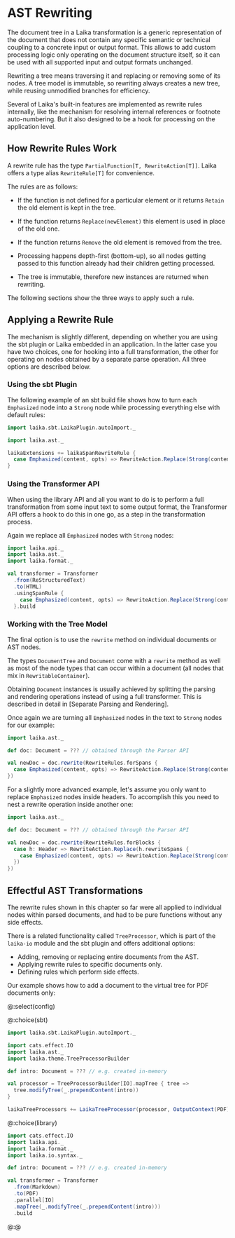 
AST Rewriting
=============

The document tree in a Laika transformation is a generic representation of the document 
that does not contain any specific semantic or technical coupling to a concrete input or output format. 
This allows to add custom processing logic only operating on the document structure itself, 
so it can be used with all supported input and output formats unchanged.

Rewriting a tree means traversing it and replacing or removing some of its nodes.
A tree model is immutable, so rewriting always creates a new tree, 
while reusing unmodified branches for efficiency.

Several of Laika's built-in features are implemented as rewrite rules internally,
like the mechanism for resolving internal references or footnote auto-numbering.
But it also designed to be a hook for processing on the application level.


How Rewrite Rules Work
----------------------

A rewrite rule has the type `PartialFunction[T, RewriteAction[T]]`. 
Laika offers a type alias `RewriteRule[T]` for convenience.

The rules are as follows:

* If the function is not defined for a particular element or it returns `Retain` the old element is kept in the tree.

* If the function returns `Replace(newElement)` this element is used in place of the old one.

* If the function returns `Remove` the old element is removed from the tree.

* Processing happens depth-first (bottom-up), 
  so all nodes getting passed to this function already had their children getting processed.

* The tree is immutable, therefore new instances are returned when rewriting.
  
The following sections show the three ways to apply such a rule.


Applying a Rewrite Rule
-----------------------

The mechanism is slightly different, depending on whether you are using the sbt
plugin or Laika embedded in an application. In the latter case you have two
choices, one for hooking into a full transformation, the other for operating
on nodes obtained by a separate parse operation. All three options are described below.


### Using the sbt Plugin

The following example of an sbt build file shows how to turn each `Emphasized` node
into a `Strong` node while processing everything else with default rules:

```scala mdoc:invisible
import laika.sbt.LaikaPlugin.autoImport._
```

```scala mdoc:compile-only
import laika.ast._

laikaExtensions += laikaSpanRewriteRule { 
  case Emphasized(content, opts) => RewriteAction.Replace(Strong(content, opts))
}
```


### Using the Transformer API

When using the library API and all you want to do is to perform a full transformation 
from some input text to some output format, 
the Transformer API offers a hook to do this in one go, as a step in the transformation process.

Again we replace all `Emphasized` nodes with `Strong` nodes:

```scala mdoc:silent
import laika.api._
import laika.ast._
import laika.format._

val transformer = Transformer
  .from(ReStructuredText)
  .to(HTML)
  .usingSpanRule {
    case Emphasized(content, opts) => RewriteAction.Replace(Strong(content, opts))
  }.build
```


### Working with the Tree Model

The final option is to use the `rewrite` method on individual documents or AST nodes.

The types `DocumentTree` and `Document` come with a `rewrite` method as well as most of the node types 
that can occur within a document (all nodes that mix in `RewritableContainer`).

Obtaining `Document` instances is usually achieved by splitting the parsing and rendering operations
instead of using a full transformer. This is described in detail in [Separate Parsing and Rendering].

Once again we are turning all `Emphasized` nodes in the text to `Strong` nodes for our example:

```scala mdoc:compile-only
import laika.ast._

def doc: Document = ??? // obtained through the Parser API

val newDoc = doc.rewrite(RewriteRules.forSpans {
  case Emphasized(content, opts) => RewriteAction.Replace(Strong(content, opts))
})
```

For a slightly more advanced example, let's assume you only want to replace `Emphasized` nodes inside headers. 
To accomplish this you need to nest a rewrite operation inside another one:

```scala mdoc:compile-only
import laika.ast._

def doc: Document = ??? // obtained through the Parser API

val newDoc = doc.rewrite(RewriteRules.forBlocks {
  case h: Header => RewriteAction.Replace(h.rewriteSpans {
    case Emphasized(content, opts) => RewriteAction.Replace(Strong(content, opts))
  })
})
```


Effectful AST Transformations
-----------------------------

The rewrite rules shown in this chapter so far were all applied to individual nodes within parsed documents,
and had to be pure functions without any side effects.

There is a related functionality called `TreeProcessor`, which is part of the `laika-io` module 
and the sbt plugin and offers additional options:

* Adding, removing or replacing entire documents from the AST.
* Applying rewrite rules to specific documents only.
* Defining rules which perform side effects.

Our example shows how to add a document to the virtual tree for PDF documents only:

@:select(config)

@:choice(sbt)

```scala mdoc:invisible
import laika.sbt.LaikaPlugin.autoImport._
```

```scala mdoc:compile-only
import cats.effect.IO
import laika.ast._
import laika.theme.TreeProcessorBuilder

def intro: Document = ??? // e.g. created in-memory

val processor = TreeProcessorBuilder[IO].mapTree { tree =>
  tree.modifyTree(_.prependContent(intro))
}

laikaTreeProcessors += LaikaTreeProcessor(processor, OutputContext(PDF))
```

@:choice(library)

```scala mdoc:compile-only
import cats.effect.IO
import laika.api._
import laika.format._
import laika.io.syntax._

def intro: Document = ??? // e.g. created in-memory

val transformer = Transformer
  .from(Markdown)
  .to(PDF)
  .parallel[IO]
  .mapTree(_.modifyTree(_.prependContent(intro)))
  .build
```

@:@